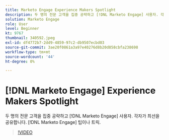```yaml
---
title: Marketo Engage Experience Makers Spotlight
description: 두 명의 전문 고객을 집중 공략하고 [!DNL Marketo Engage] 사용자. 각자가 최선을 공유합니다. [!DNL Marketo Engage] 팁이나 트릭.
solution: Marketo Engage
role: User
level: Beginner
kt: 9767
thumbnail: 340592.jpeg
exl-id: df4772b7-2dd9-4859-97c2-db9507ecbd03
source-git-commit: 3ae20f0861a3a97e40276d8b20d858cbfa238698
workflow-type: tm+mt
source-wordcount: '44'
ht-degree: 0%

---
```


# [!DNL Marketo Engage] Experience Makers Spotlight

두 명의 전문 고객을 집중 공략하고 [!DNL Marketo Engage] 사용자. 각자가 최선을 공유합니다. [!DNL Marketo Engage] 팁이나 트릭.

>[!VIDEO](https://video.tv.adobe.com/v/340592/?quality=12&learn=on)
